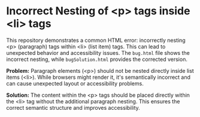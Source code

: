 # Incorrect Nesting of &lt;p&gt; tags inside &lt;li&gt; tags

This repository demonstrates a common HTML error: incorrectly nesting &lt;p&gt; (paragraph) tags within &lt;li&gt; (list item) tags. This can lead to unexpected behavior and accessibility issues. The `bug.html` file shows the incorrect nesting, while `bugSolution.html` provides the corrected version.

**Problem:**
Paragraph elements (&lt;p&gt;) should not be nested directly inside list items (&lt;li&gt;).  While browsers might render it, it's semantically incorrect and can cause unexpected layout or accessibility problems.

**Solution:**
The content within the &lt;p&gt; tags should be placed directly within the &lt;li&gt; tag without the additional paragraph nesting.  This ensures the correct semantic structure and improves accessibility.
